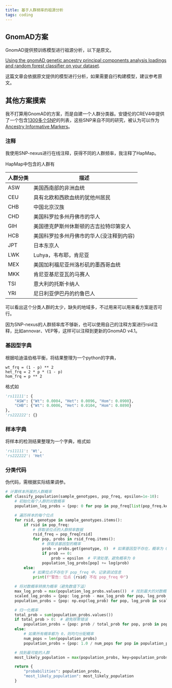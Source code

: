 ```yaml
---
title: 基于人群频率的祖源分析
tags: coding
---
```


## GnomAD方案

GnomAD提供预训练模型进行祖源分析，以下是原文。

[Using the gnomAD genetic ancestry principal components analysis loadings and random forest classifier on your dataset](https://gnomad.broadinstitute.org/news/2021-09-using-the-gnomad-ancestry-principal-components-analysis-loadings-and-random-forest-classifier-on-your-dataset/).

这篇文章会依据原文提供的模型进行分析，如果需要自行构建模型，建议参考原文。



## 其他方案摸索

我不打算用GnomAD的方案，而是自建一个人群分类器。安捷伦的CREV4中提供了一个包含[1300多个SNP](https://github.com/pzweuj/pzweuj.github.io/raw/refs/heads/master/content/data/document/AIM_SNPs.txt)的列表，这些SNP来自不同的研究，被认为可以作为[Ancestry Informative Markers](https://www.genome.gov/genetics-glossary/Ancestry-informative-Markers)。



### 注释

我使用SNP-nexus进行在线注释，获得不同的人群频率，我注释了HapMap。

HapMap中包含的人群有

| 人群分类 | 描述                                   |
| -------- | -------------------------------------- |
| ASW      | 美国西南部的非洲血统                   |
| CEU      | 具有北欧和西欧血统的犹他州居民         |
| CHB      | 中国北京汉族                           |
| CHD      | 美国科罗拉多州丹佛市的华人             |
| GIH      | 美国德克萨斯州休斯顿的古吉拉特印第安人 |
| HCB      | 美国科罗拉多州丹佛市的华人(没注释到内容)             |
| JPT      | 日本东京人                             |
| LWK      | Luhya，韦布耶，肯尼亚                  |
| MEX      | 美国加利福尼亚州洛杉矶的墨西哥血统     |
| MKK      | 肯尼亚基尼亚瓦的马赛人                 |
| TSI      | 意大利的托斯卡纳人                     |
| YRI      | 尼日利亚伊巴丹的约鲁巴人               |

可以看出这个分类人群的太少，缺失的地域多，不过用来可以用来看方案是否可行。

因为SNP-nexus的人群频率库不够新，也可以使用自己的注释方案进行rsid注释，比如annovar、VEP等，这样可以注释到更新的GnomAD v4.1。


### 基因型字典

根据哈迪温伯格平衡，将结果整理为一个python的字典，

```
wt_frq = (1 - p) ** 2
het_frq = 2 * p * (1 - p)
hom_frq = p ** 2
```

格式如

```python
'rs11111': {
    "ASW": {"Wt": 0.0004, "Het": 0.0096, "Hom": 0.0900},
    "CHB": {"Wt": 0.0006, "Het": 0.0104, "Hom": 0.0890}
},
'rs222222': {}
```



### 样本字典

将样本的检测结果整理为一个字典，格式如

```python
'rs11111': 'Wt',
'rs222222': 'Het'
```



### 分类代码


伪代码，需根据实际结果调参。

```python
# 计算样本所属的人群概率
def classify_population(sample_genotypes, pop_freq, epsilon=1e-10):
    # 初始化每个人群的对数概率
    population_log_probs = {pop: 0 for pop in pop_freq[list(pop_freq.keys())[0]].keys()}

    # 遍历样本的每个位点
    for rsid, genotype in sample_genotypes.items():
        if rsid in pop_freq:
            # 获取该位点的人群频率数据
            rsid_freq = pop_freq[rsid]
            for pop, probs in rsid_freq.items():
                # 获取该基因型的概率
                prob = probs.get(genotype, 0)  # 如果基因型不存在，概率为 0
                if prob == 0:
                    prob = epsilon  # 平滑处理，避免概率为 0
                population_log_probs[pop] += log(prob)
        else:
            # 如果位点不存在于 pop_freq 中，记录调试信息
            print(f"警告: 位点 {rsid} 不在 pop_freq 中")

    # 将对数概率转换为概率（避免数值下溢）
    max_log_prob = max(population_log_probs.values())  # 找到最大的对数概率
    scaled_log_probs = {pop: log_prob - max_log_prob for pop, log_prob in population_log_probs.items()}
    population_probs = {pop: np.exp(log_prob) for pop, log_prob in scaled_log_probs.items()}

    # 归一化概率
    total_prob = sum(population_probs.values())
    if total_prob > 0:  # 避免除零错误
        population_probs = {pop: prob / total_prob for pop, prob in population_probs.items()}
    else:
        # 如果所有概率都为 0，则均匀分配概率
        num_pops = len(population_probs)
        population_probs = {pop: 1.0 / num_pops for pop in population_probs}

    # 找到最可能的人群
    most_likely_population = max(population_probs, key=population_probs.get)

    return {
        "probabilities": population_probs,
        "most_likely_population": most_likely_population
    }
```
